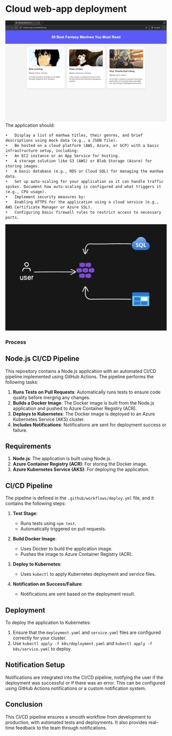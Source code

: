 # Cloud web-app deployment
![Final Website](./images/final-website1.png)
The application should:

	•	Display a list of manhwa titles, their genres, and brief descriptions using mock data (e.g., a JSON file).
	•	Be hosted on a cloud platform (AWS, Azure, or GCP) with a basic infrastructure setup, including:
	•	An EC2 instance or an App Service for hosting.
	•	A storage solution like S3 (AWS) or Blob Storage (Azure) for storing images.
	•	A basic database (e.g., RDS or Cloud SQL) for managing the manhwa data.
	•	Set up auto-scaling for your application so it can handle traffic spikes. Document how auto-scaling is configured and what triggers it (e.g., CPU usage).
	•	Implement security measures by:
	•	Enabling HTTPS for the application using a cloud service (e.g., AWS Certificate Manager or Azure SSL).
	•	Configuring basic firewall rules to restrict access to necessary ports.
![Final Website](./images/architecture1.png)
### Process
## Node.js CI/CD Pipeline

This repository contains a Node.js application with an automated CI/CD pipeline implemented using GitHub Actions. The pipeline performs the following tasks:

1. **Runs Tests on Pull Requests**: Automatically runs tests to ensure code quality before merging any changes.
2. **Builds a Docker Image**: The Docker image is built from the Node.js application and pushed to Azure Container Registry (ACR).
3. **Deploys to Kubernetes**: The Docker image is deployed to an Azure Kubernetes Service (AKS) cluster.
4. **Includes Notifications**: Notifications are sent for deployment success or failure.

## Requirements
1. **Node.js**: The application is built using Node.js.
2. **Azure Container Registry (ACR)**: For storing the Docker image.
3. **Azure Kubernetes Service (AKS)**: For deploying the application.

## CI/CD Pipeline
The pipeline is defined in the `.github/workflows/deploy.yml` file, and it contains the following steps:

1. **Test Stage**:
   - Runs tests using `npm test`.
   - Automatically triggered on pull requests.

2. **Build Docker Image**:
   - Uses Docker to build the application image.
   - Pushes the image to Azure Container Registry (ACR).

3. **Deploy to Kubernetes**:
   - Uses `kubectl` to apply Kubernetes deployment and service files.

4. **Notification on Success/Failure**:
   - Notifications are sent based on the deployment result.

## Deployment
To deploy the application to Kubernetes:
1. Ensure that the `deployment.yaml` and `service.yaml` files are configured correctly for your cluster.
2. Use `kubectl apply -f k8s/deployment.yaml` and `kubectl apply -f k8s/service.yaml` to deploy.

## Notification Setup
Notifications are integrated into the CI/CD pipeline, notifying the user if the deployment was successful or if there was an error. This can be configured using GitHub Actions notifications or a custom notification system.

## Conclusion
This CI/CD pipeline ensures a smooth workflow from development to production, with automated tests and deployments. It also provides real-time feedback to the team through notifications.

